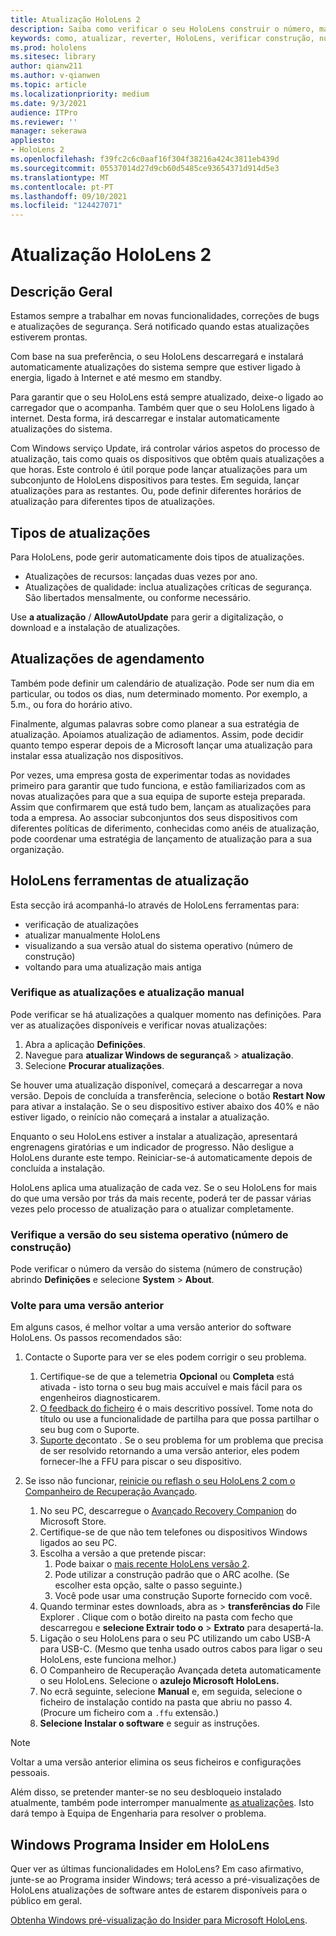 ```yaml
---
title: Atualização HoloLens 2
description: Saiba como verificar o seu HoloLens construir o número, manter-se atualizado com as atualizações do dispositivo, juntar-se ao Programa Insiders e reverter as atualizações.
keywords: como, atualizar, reverter, HoloLens, verificar construção, número de construção
ms.prod: hololens
ms.sitesec: library
author: qianw211
ms.author: v-qianwen
ms.topic: article
ms.localizationpriority: medium
ms.date: 9/3/2021
audience: ITPro
ms.reviewer: ''
manager: sekerawa
appliesto:
- HoloLens 2
ms.openlocfilehash: f39fc2c6c0aaf16f304f38216a424c3811eb439d
ms.sourcegitcommit: 05537014d27d9cb60d5485ce93654371d914d5e3
ms.translationtype: MT
ms.contentlocale: pt-PT
ms.lasthandoff: 09/10/2021
ms.locfileid: "124427071"
---
```

# <a name="update-hololens-2"></a>Atualização HoloLens 2

## <a name="overview"></a>Descrição Geral

Estamos sempre a trabalhar em novas funcionalidades, correções de bugs e atualizações de segurança. Será notificado quando estas atualizações estiverem prontas.

Com base na sua preferência, o seu HoloLens descarregará e instalará automaticamente atualizações do sistema sempre que estiver ligado à energia, ligado à Internet e até mesmo em standby.

Para garantir que o seu HoloLens está sempre atualizado, deixe-o ligado ao carregador que o acompanha. Também quer que o seu HoloLens ligado à internet. Desta forma, irá descarregar e instalar automaticamente atualizações do sistema. 

Com Windows serviço Update, irá controlar vários aspetos do processo de atualização, tais como quais os dispositivos que obtêm quais atualizações a que horas. Este controlo é útil porque pode lançar atualizações para um subconjunto de HoloLens dispositivos para testes. Em seguida, lançar atualizações para as restantes. Ou, pode definir diferentes horários de atualização para diferentes tipos de atualizações.

## <a name="types-of-updates"></a>Tipos de atualizações

Para HoloLens, pode gerir automaticamente dois tipos de atualizações. 

- Atualizações de recursos: lançadas duas vezes por ano.
- Atualizações de qualidade: inclua atualizações críticas de segurança. São libertados mensalmente, ou conforme necessário.

Use **a atualização** / **AllowAutoUpdate** para gerir a digitalização, o download e a instalação de atualizações. 

## <a name="scheduling-updates"></a>Atualizações de agendamento

Também pode definir um calendário de atualização. Pode ser num dia em particular, ou todos os dias, num determinado momento. Por exemplo, a 5.m., ou fora do horário ativo.

Finalmente, algumas palavras sobre como planear a sua estratégia de atualização. Apoiamos atualização de adiamentos. Assim, pode decidir quanto tempo esperar depois de a Microsoft lançar uma atualização para instalar essa atualização nos dispositivos.

Por vezes, uma empresa gosta de experimentar todas as novidades primeiro para garantir que tudo funciona, e estão familiarizados com as novas atualizações para que a sua equipa de suporte esteja preparada. Assim que confirmarem que está tudo bem, lançam as atualizações para toda a empresa. Ao associar subconjuntos dos seus dispositivos com diferentes políticas de diferimento, conhecidas como anéis de atualização, pode coordenar uma estratégia de lançamento de atualização para a sua organização.

## <a name="hololens-update-tools"></a>HoloLens ferramentas de atualização

Esta secção irá acompanhá-lo através de HoloLens ferramentas para:

- verificação de atualizações
- atualizar manualmente HoloLens
- visualizando a sua versão atual do sistema operativo (número de construção)
- voltando para uma atualização mais antiga

### <a name="check-for-updates-and-manually-update"></a>Verifique as atualizações e atualização manual

Pode verificar se há atualizações a qualquer momento nas definições.  Para ver as atualizações disponíveis e verificar novas atualizações:

1. Abra a aplicação **Definições**.
1. Navegue para **atualizar Windows de segurança**&  >  **atualização**.
1. Selecione **Procurar atualizações**.

Se houver uma atualização disponível, começará a descarregar a nova versão. Depois de concluída a transferência, selecione o botão **Restart Now** para ativar a instalação. Se o seu dispositivo estiver abaixo dos 40% e não estiver ligado, o reinício não começará a instalar a atualização.

Enquanto o seu HoloLens estiver a instalar a atualização, apresentará engrenagens giratórias e um indicador de progresso. Não desligue a HoloLens durante este tempo. Reiniciar-se-á automaticamente depois de concluída a instalação.

HoloLens aplica uma atualização de cada vez.  Se o seu HoloLens for mais do que uma versão por trás da mais recente, poderá ter de passar várias vezes pelo processo de atualização para o atualizar completamente.

### <a name="check-your-operating-system-version-build-number"></a>Verifique a versão do seu sistema operativo (número de construção)

Pode verificar o número da versão do sistema (número de construção) abrindo **Definições** e selecione **System**  >  **About**.

### <a name="go-back-to-a-previous-version"></a>Volte para uma versão anterior

Em alguns casos, é melhor voltar a uma versão anterior do software HoloLens. Os passos recomendados são:

1. Contacte o Suporte para ver se eles podem corrigir o seu problema.
    1. Certifique-se de que a telemetria **Opcional** ou **Completa** está ativada - isto torna o seu bug mais accuível e mais fácil para os engenheiros diagnosticarem.
    1. [O feedback do ficheiro](hololens-feedback.md) é o mais descritivo possível. Tome nota do título ou use a funcionalidade de partilha para que possa partilhar o seu bug com o Suporte.
    1. [Suporte de](https://aka.ms/hlsupport)contato . Se o seu problema for um problema que precisa de ser resolvido retornando a uma versão anterior, eles podem fornecer-lhe a FFU para piscar o seu dispositivo.

1. Se isso não funcionar, [reinicie ou reflash o seu HoloLens 2 com o Companheiro de Recuperação Avançado](hololens-recovery.md).
    1. No seu PC, descarregue o [Avançado Recovery Companion](https://www.microsoft.com/p/advanced-recovery-companion/9p74z35sfrs8?activetab=pivot:overviewtab) do Microsoft Store.
    1. Certifique-se de que não tem telefones ou dispositivos Windows ligados ao seu PC.
    1. Escolha a versão a que pretende piscar:
        1. Pode baixar o [mais recente HoloLens versão 2](https://aka.ms/hololens2download).
        1. Pode utilizar a construção padrão que o ARC acolhe. (Se escolher esta opção, salte o passo seguinte.)
        1. Você pode usar uma construção Suporte fornecido com você.
    1. Quando terminar estes downloads, abra as  >  **transferências do** File Explorer . Clique com o botão direito na pasta com fecho que descarregou e **selecione Extrair todo o**  >  **Extrato** para desapertá-la.
    1. Ligação o seu HoloLens para o seu PC utilizando um cabo USB-A para USB-C. (Mesmo que tenha usado outros cabos para ligar o seu HoloLens, este funciona melhor.)
    1. O Companheiro de Recuperação Avançada deteta automaticamente o seu HoloLens. Selecione o **azulejo Microsoft HoloLens.**
    1. No ecrã seguinte, selecione **Manual** e, em seguida, selecione o ficheiro de instalação contido na pasta que abriu no passo 4. (Procure um ficheiro com a `.ffu` extensão.)
    1. **Selecione Instalar o software** e seguir as instruções.

> [!NOTE]
> Voltar a uma versão anterior elimina os seus ficheiros e configurações pessoais.

Além disso, se pretender manter-se no seu desbloqueio instalado atualmente, também pode interromper manualmente [as atualizações](hololens-updates.md#pause-updates-via-device). Isto dará tempo à Equipa de Engenharia para resolver o problema.

## <a name="windows-insider-program-on-hololens"></a>Windows Programa Insider em HoloLens

Quer ver as últimas funcionalidades em HoloLens?  Em caso afirmativo, junte-se ao Programa insider Windows; terá acesso a pré-visualizações de HoloLens atualizações de software antes de estarem disponíveis para o público em geral.

[Obtenha Windows pré-visualização do Insider para Microsoft HoloLens](hololens-insider.md).